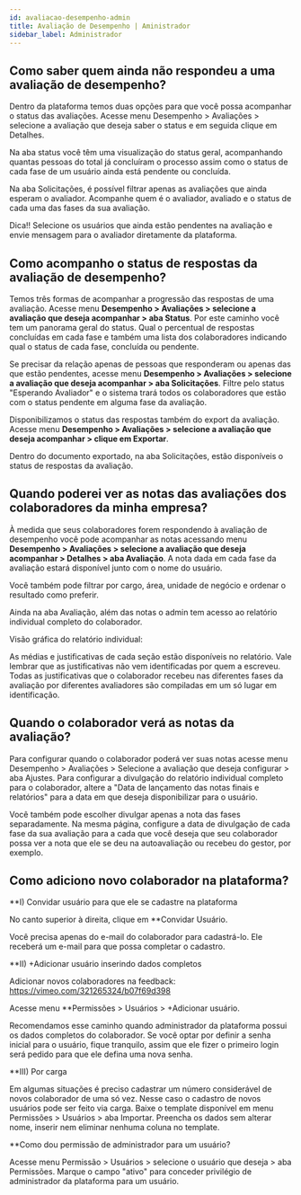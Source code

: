 ```yaml
---
id: avaliacao-desempenho-admin
title: Avaliação de Desempenho | Aministrador
sidebar_label: Administrador
---
```


## Como saber quem ainda não respondeu a uma avaliação de desempenho?

Dentro da plataforma temos duas opções para que você possa acompanhar o status das avaliações. Acesse menu Desempenho > Avaliações > selecione a avaliação que deseja saber o status e em seguida clique em Detalhes. 

Na aba status você têm uma visualização do status geral, acompanhando quantas pessoas do total já concluíram o processo assim como o status de cada fase de um usuário ainda está pendente ou concluída. 



Na aba Solicitações, é possível filtrar apenas as avaliações que ainda esperam o avaliador. Acompanhe quem é o avaliador, avaliado e o status de cada uma das fases da sua avaliação.


Dica!! Selecione os usuários que ainda estão pendentes na avaliação e envie mensagem para o avaliador diretamente da plataforma. 






## Como acompanho o status de respostas da avaliação de desempenho?


Temos três formas de acompanhar a progressão das respostas de uma avaliação. Acesse menu **Desempenho > Avaliações > selecione a avaliação que deseja acompanhar > aba Status**. Por este caminho você tem um panorama geral do status. Qual o percentual de respostas concluídas em cada fase e também uma lista dos colaboradores indicando qual o status de cada fase, concluída ou pendente.


Se precisar da relação apenas de pessoas que responderam ou apenas das que estão pendentes, acesse menu **Desempenho > Avaliações > selecione a avaliação que deseja acompanhar > aba Solicitações**. Filtre pelo status "Esperando Avaliador" e o sistema trará todos os colaboradores que estão com o status pendente em alguma fase da avaliação. 


Disponibilizamos o status das respostas também do export da avaliação. Acesse menu **Desempenho > Avaliações > selecione a avaliação que deseja acompanhar > clique em Exportar**.


Dentro do documento exportado, na aba Solicitações, estão disponíveis o status de respostas da avaliação.




## Quando poderei ver as notas das avaliações dos colaboradores da minha empresa?


À medida que seus colaboradores forem respondendo à avaliação de desempenho você pode acompanhar as notas acessando menu **Desempenho > Avaliações > selecione a avaliação que deseja acompanhar > Detalhes > aba Avaliação**. A nota dada em cada fase da avaliação estará disponível junto com o nome do usuário. 

Você também pode filtrar por cargo, área, unidade de negócio e ordenar o resultado como preferir.

Ainda na aba Avaliação, além das notas o admin tem acesso ao relatório individual completo do colaborador. 

Visão gráfica do relatório individual:

As médias e justificativas de cada seção estão disponíveis no relatório. Vale lembrar que as justificativas não vem identificadas por quem a escreveu. Todas as justificativas que o colaborador recebeu nas diferentes fases da avaliação por diferentes avaliadores são compiladas em um só lugar em identificação.






## Quando o colaborador verá as notas da avaliação?

Para configurar quando o colaborador poderá ver suas notas acesse menu Desempenho > Avaliações > Selecione a avaliação que deseja configurar > aba Ajustes. Para configurar a divulgação do relatório individual completo para o colaborador, altere a "Data de lançamento das notas finais e relatórios" para a data em que deseja disponibilizar para o usuário. 

Você também pode escolher divulgar apenas a nota das fases separadamente. Na mesma página, configure a data de divulgação de cada fase da sua avaliação para a cada que você deseja que seu colaborador possa ver a nota que ele se deu na autoavaliação ou recebeu do gestor, por exemplo. 




## Como adiciono novo colaborador na plataforma?




**I) Convidar usuário para que ele se cadastre na plataforma

No canto superior à direita, clique em **Convidar Usuário. 





Você precisa apenas do e-mail do colaborador para cadastrá-lo. Ele receberá um e-mail para que possa completar o cadastro.

**II) +Adicionar usuário inserindo dados completos

Adicionar novos colaboradores na feedback: https://vimeo.com/321265324/b07f69d398

Acesse menu **Permissões > Usuários > +Adicionar usuário.



Recomendamos esse caminho quando  administrador da plataforma possui os dados completos do colaborador. Se você optar por definir a senha inicial para o usuário, fique tranquilo, assim que ele fizer o primeiro login será pedido para que ele defina uma nova senha.



**III) Por carga

Em algumas situações é preciso cadastrar um número considerável de novos colaborador de uma só vez. Nesse caso o cadastro de novos usuários pode ser feito via carga. Baixe o template disponível em menu Permissões > Usuários > aba Importar. Preencha os dados sem alterar nome, inserir nem eliminar nenhuma coluna no template.




**Como dou permissão de administrador para um usuário?

Acesse menu Permissão > Usuários > selecione o usuário que deseja > aba Permissões. Marque o campo "ativo" para conceder privilégio de administrador da plataforma para um usuário.


